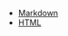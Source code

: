 * [Markdown](https://Nasutia85.github.io/rsschool-cv/cv)
* [HTML](https://Nasutia85.github.io/rsschool-cv/)